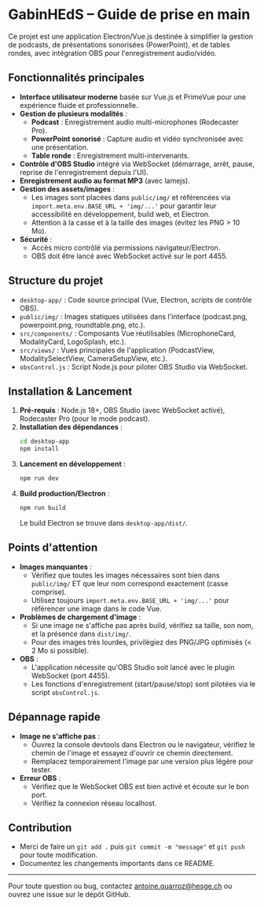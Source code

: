 # GabinHEdS – Guide de prise en main

Ce projet est une application Electron/Vue.js destinée à simplifier la gestion de podcasts, de présentations sonorisées (PowerPoint), et de tables rondes, avec intégration OBS pour l'enregistrement audio/vidéo.

## Fonctionnalités principales

- **Interface utilisateur moderne** basée sur Vue.js et PrimeVue pour une expérience fluide et professionnelle.
- **Gestion de plusieurs modalités** :
  - **Podcast** : Enregistrement audio multi-microphones (Rodecaster Pro).
  - **PowerPoint sonorisé** : Capture audio et vidéo synchronisée avec une présentation.
  - **Table ronde** : Enregistrement multi-intervenants.
- **Contrôle d'OBS Studio** intégré via WebSocket (démarrage, arrêt, pause, reprise de l'enregistrement depuis l'UI).
- **Enregistrement audio au format MP3** (avec lamejs).
- **Gestion des assets/images** :
  - Les images sont placées dans `public/img/` et référencées via `import.meta.env.BASE_URL + 'img/...'` pour garantir leur accessibilité en développement, build web, et Electron.
  - Attention à la casse et à la taille des images (évitez les PNG > 10 Mo).
- **Sécurité** :
  - Accès micro contrôlé via permissions navigateur/Electron.
  - OBS doit être lancé avec WebSocket activé sur le port 4455.

## Structure du projet

- `desktop-app/` : Code source principal (Vue, Electron, scripts de contrôle OBS).
- `public/img/` : Images statiques utilisées dans l'interface (podcast.png, powerpoint.png, roundtable.png, etc.).
- `src/components/` : Composants Vue réutilisables (MicrophoneCard, ModalityCard, LogoSplash, etc.).
- `src/views/` : Vues principales de l'application (PodcastView, ModalitySelectView, CameraSetupView, etc.).
- `obsControl.js` : Script Node.js pour piloter OBS Studio via WebSocket.

## Installation & Lancement

1. **Pré-requis** : Node.js 18+, OBS Studio (avec WebSocket activé), Rodecaster Pro (pour le mode podcast).
2. **Installation des dépendances** :
   ```sh
   cd desktop-app
   npm install
   ```
3. **Lancement en développement** :
   ```sh
   npm run dev
   ```
4. **Build production/Electron** :
   ```sh
   npm run build
   ```
   Le build Electron se trouve dans `desktop-app/dist/`.

## Points d'attention

- **Images manquantes** :
  - Vérifiez que toutes les images nécessaires sont bien dans `public/img/` ET que leur nom correspond exactement (casse comprise).
  - Utilisez toujours `import.meta.env.BASE_URL + 'img/...'` pour référencer une image dans le code Vue.
- **Problèmes de chargement d'image** :
  - Si une image ne s'affiche pas après build, vérifiez sa taille, son nom, et la présence dans `dist/img/`.
  - Pour des images très lourdes, privilégiez des PNG/JPG optimisés (< 2 Mo si possible).
- **OBS** :
  - L'application nécessite qu'OBS Studio soit lancé avec le plugin WebSocket (port 4455).
  - Les fonctions d'enregistrement (start/pause/stop) sont pilotées via le script `obsControl.js`.

## Dépannage rapide

- **Image ne s'affiche pas** :
  - Ouvrez la console devtools dans Electron ou le navigateur, vérifiez le chemin de l'image et essayez d'ouvrir ce chemin directement.
  - Remplacez temporairement l'image par une version plus légère pour tester.
- **Erreur OBS** :
  - Vérifiez que le WebSocket OBS est bien activé et écoute sur le bon port.
  - Vérifiez la connexion réseau localhost.

## Contribution

- Merci de faire un `git add .` puis `git commit -m "message"` et `git push` pour toute modification.
- Documentez les changements importants dans ce README.

---

Pour toute question ou bug, contactez antoine.quarroz@hesge.ch ou ouvrez une issue sur le dépôt GitHub.
